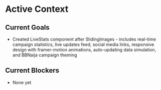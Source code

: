 # Active Context

## Current Goals

- Created LiveStats component after SlidingImages - includes real-time campaign statistics, live updates feed, social media links, responsive design with framer-motion animations, auto-updating data simulation, and BBNaija campaign theming

## Current Blockers

- None yet